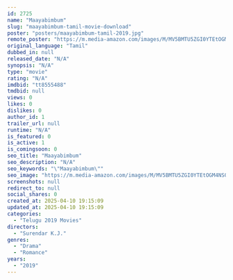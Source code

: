 ```yaml
---
id: 2725
name: "Maayabimbum"
slug: "maayabimbum-tamil-movie-download"
poster: "posters/maayabimbum-tamil-2019.jpg"
remote_poster: "https://m.media-amazon.com/images/M/MV5BMTU5ZGI0YTEtOGM4NS00OTkwLWE0YzgtN2FhOWVjM2JkNzcwXkEyXkFqcGdeQXVyNzM3NDY4ODQ@._V1_SX300.jpg"
original_language: "Tamil"
dubbed_in: null
released_date: "N/A"
synopsis: "N/A"
type: "movie"
rating: "N/A"
imdbid: "tt8555488"
tmdbid: null
views: 0
likes: 0
dislikes: 0
author_id: 1
trailer_url: null
runtime: "N/A"
is_featured: 0
is_active: 1
is_comingsoon: 0
seo_title: "Maayabimbum"
seo_description: "N/A"
seo_keywords: "\"Maayabimbum\""
seo_image: "https://m.media-amazon.com/images/M/MV5BMTU5ZGI0YTEtOGM4NS00OTkwLWE0YzgtN2FhOWVjM2JkNzcwXkEyXkFqcGdeQXVyNzM3NDY4ODQ@._V1_SX300.jpg"
screenshots: null
redirect_to: null
social_shares: 0
created_at: 2025-04-10 19:15:09
updated_at: 2025-04-10 19:15:09
categories:
  - "Telugu 2019 Movies"
directors:
  - "Surendar K.J."
genres:
  - "Drama"
  - "Romance"
years:
  - "2019"
---
```

